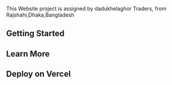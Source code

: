 This Website project is assigned by dadukhelaghor Traders, from Rajshahi,Dhaka,Bangladesh

## Getting Started


## Learn More



## Deploy on Vercel

